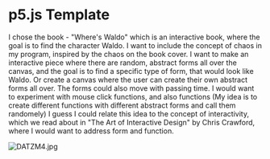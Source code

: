 # p5.js Template

I chose the book - "Where's Waldo" which is an interactive book, where the goal is to find the character Waldo. 
I want to include the concept of chaos in my program, inspired by the chaos on the book cover. 
I want to make an interactive piece where there are random, abstract forms all over the canvas, and the goal is to find a specific type of form, that would look like Waldo. Or create a canvas where the user can create their own abstract forms all over. The forms could also move with passing time. 
I would want to experiment with mouse click functions, and also functions (My idea is to create different functions with different abstract forms and call them randomely)
I guess I could relate this idea to the concept of interactivity, which we read about in "The Art of Interactive Design" by Chris Crawford, where I would want to address form and function. 

![DATZM4.jpg](https://imgpile.com/images/DATZM4.jpg)
